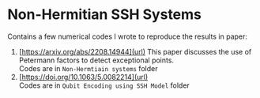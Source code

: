 # Non-Hermitian SSH Systems
Contains a few numerical codes I wrote to reproduce the results in paper: 
1) [https://arxiv.org/abs/2208.14944](url) This paper discusses the use of Petermann factors to detect exceptional points. 
   <br /> Codes are in `Non-Hermtiain systems` folder 
2) [https://doi.org/10.1063/5.0082214](url)
   <br /> Codes are in `Qubit Encoding using SSH Model` folder
